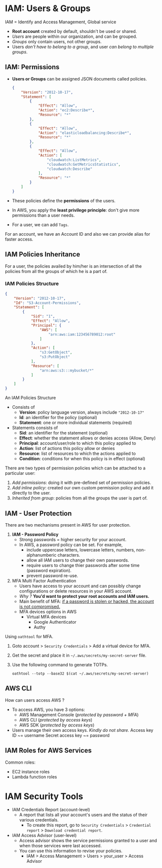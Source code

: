 # IAM: Users & Groups

IAM = Identify and Access Management, Global service

- **Root account** created by default, shouldn't be used or shared.
- *Users* are people within our organization, and can be grouped.
- *Groups* only contain users, not other groups.
- Users *don't have to belong to a group*, and user *can belong to multiple groups*.

## IAM: Permissions

- **Users or Groups** can be assigned JSON documents called policies.

  ```json
  {
      "Version": "2012-10-17",
      "Statement": [
          {
              "Effect": "Allow",
              "Action": "ec2:Describe*",
              "Resource": "*"
          },
          {
              "Effect": "Allow",
              "Action": "elasticloadbalancing:Describe*",
              "Resource": "*"
          },
          {
              "Effect": "Allow",
              "Action": [
                  "cloudwatch:ListMetrics",
                  "cloudwatch:GetMetricsStatistics",
                  "cloudwatch:Describe"
              ],
              "Resource": "*"
          }
      ]
  }
  ```

- These policies define the **permissions** of the users.

- In AWS, you apply the **least privilege principle**: don't give more permissions than a user needs.

- For a user, we can add `Tags`.

For an account, we have an Account ID and also we can provide alias for faster access.

## IAM Policies Inheritance

For a user, the policies availed by him/her is an intersection of all the policies from all the groups of which he is a part of.

### IAM Policies Structure

```json
{
    "Version": "2012-10-17",
    "Id": "S3-Account-Permissions",
    "Statement": [
        {
            "Sid": "1",
            "Effect": "Allow",
            "Principal": {
                "AWS": [
                    "arn:aws:iam:123456789012:root"
                ]
            },
            "Action": [
                "s3:GetObject",
                "s3:PutObject"
            ],
            "Resource": [
                "arn:aws:s3:::mybucket/*"
            ]
        }
    ]
}
```

An IAM Policies Structure

- Consists of 
  - **Version**: policy language version, always include `"2012-10-17"`
  - **Id**: an identifier for the policy (optional)
  - **Statement**: one or more individual statements (required)
- Statements consists of 
  - **Sid**: an identifier for the statement (optional)
  - **Effect**: whether the statement allows or denies access (Allow, Deny)
  - **Principal**: account/user/role to which this policy applied to
  - **Action**: list of actions this policy allow or denies
  - **Resource**: list of resources to which the actions applied to
  - **Condition**: conditions for when this policy is in effect (optional)

There are two types of permission policies which can be attached to a particular user:

1. *Add permissions*: doing it with pre-defined set of permission policies.
2. *Add inline policy*: created our own custom permission policy and add it directly to the user.
3. *Inherited from group*: policies from all the groups the user is part of.

## IAM - User Protection

There are two mechanisms present in AWS for user protection.

1. **IAM - Password Policy** 
   - Strong passwords = higher security for your account.
   - In AWS, a password policy can be set.
     For example,
     - include uppercase letters, lowercase letters, numbers, non-alphanumberic characters.
     - allow all IAM users to change their own passwords.
     - require users to change thier passwords after some time (password expiration).
     - prevent password re-use.
2. MFA Multi Factor Authentication
   - Users have access to your account and can possibly change configurations or delete resources in your AWS account.
   - *Why ?* **You'd want to protect your root accounts and IAM users.**
   - Main benefit of MFA: <u>if a password is stolen or hacked, the account is not compromised.</u>
   - MFA devices options in AWS
     - Virtual MFA devices
       - Google Authenticator
       - Authy

Using `oathtool` for MFA.

1. Goto account > `Security Credentials` > Add a virtual device for MFA.

2. Get the secret and place it in `~/.aws/secrets/my-secret-server` file.

3. Use the following command to generate TOTPs.

   ```
   oathtool --totp --base32 $(cat ~/.aws/secrets/my-secret-server)
   ```

## AWS CLI

How can users access AWS ?

- To access AWS, you have 3 options:
  - AWS Management Console (*protected by password + MFA*)
  - AWS CLI (*protected by access keys*)
  - AWS SDK (*protected by access keys*)
- Users manage their own access keys. *Kindly do not share.*
  Access key ID ~= username
  Secret access key ~= password

## IAM Roles for AWS Services

Common roles:

- EC2 instance roles
- Lambda function roles

# IAM Security Tools

- IAM Credentials Report (account-level)
  - A report that lists all your account's users and the status of their various credentials.
    - To create this report, go to `Security Credentials`  > `Credential report` > `Download credential report`.
- IAM Access Advisor (user-level)
  - Access advisor shows the service permissions granted to a user and when those services were last accessed.
  - You can use this information to revise your policies.
    - IAM > Access Management > Users > your_user > Access Advisor 





